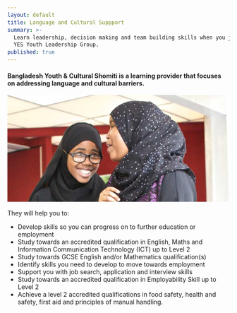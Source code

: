 ```yaml
---
layout: default
title: Language and Cultural Suppport
summary: >-
  Learn leadership, decision making and team building skills when you join the
  YES Youth Leadership Group.
published: true
---
```


#### Bangladesh Youth & Cultural Shomiti is a learning provider that focuses on addressing language and cultural barriers. 

![Two young muslim women talking](/img/cultural-support.jpg)

They will help you to:

- Develop skills so you can progress on to further education or employment 
- Study towards an accredited qualification in English, Maths and Information Communication Technology (ICT) up to Level 2
- Study towards GCSE English and/or Mathematics qualification(s)
- Identify skills you need to develop to move towards employment
- Support you with job search, application and interview skills
- Study towards an accredited qualification in Employability Skill up to Level 2  
- Achieve a level 2 accredited qualifications in food safety, health and safety, first aid and principles of manual handling.




